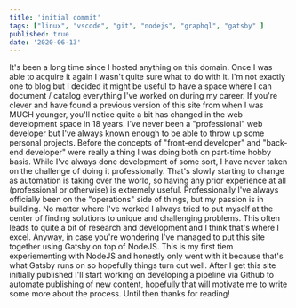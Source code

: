 ```yaml
---
title: 'initial commit'
tags: ["linux", "vscode", "git", "nodejs", "graphql", "gatsby" ]
published: true
date: '2020-06-13'
---
```


It's been a long time since I hosted anything on this domain. Once I was able to acquire it again I wasn't quite sure what to do with it. I'm not exactly one to blog but I decided it might be useful to have a space where I can document / catalog everything I've worked on during my career. If you're clever and have found a previous version of this site from when I was MUCH younger, you'll notice quite a bit has changed in the web development space in 18 years. I've never been a "professional" web developer but I've always known enough to be able to throw up some personal projects. Before the concepts of "front-end developer" and "back-end developer" were really a thing I was doing both on part-time hobby basis. While I've always done development of some sort, I have never taken on the challenge of doing it professionally. That's slowly starting to change as automation is taking over the world, so having any prior experience at all (professional or otherwise) is extremely useful. Professionally I've always officially been on the "operations" side of things, but my passion is in building. No matter where I've worked I always tried to put myself at the center of finding solutions to unique and challenging problems. This often leads to quite a bit of research and development and I think that's where I excel. Anyway, in case you're wondering I've managed to put this site together using Gatsby on top of NodeJS. This is my first tiem experiementing with NodeJS and honestly only went with it because that's what Gatsby runs on so hopefully things turn out well. After I get this site initially published I'll start working on developing a pipeline via Github to automate publishing of new content, hopefully that will motivate me to write some more about the process. Until then thanks for reading!
<br>